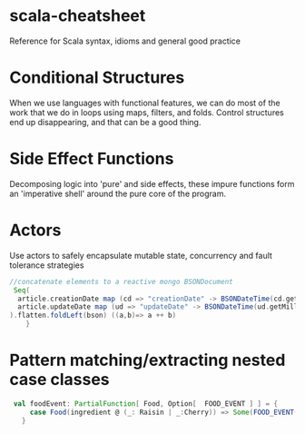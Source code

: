 scala-cheatsheet
================

Reference for Scala syntax, idioms and general good practice

Conditional Structures
======================

When we use languages with functional features, we can do most of the work that we do in loops using maps, filters, and folds. 
Control structures end up disappearing, and that can be a good thing.

Side Effect Functions
=======================
Decomposing logic into 'pure' and side effects, these impure functions form an 'imperative shell' around the pure core of the program.

Actors
=====================
Use actors to safely encapsulate mutable state, concurrency and fault tolerance strategies


```scala
//concatenate elements to a reactive mongo BSONDocument
 Seq(
  article.creationDate map (cd => "creationDate" -> BSONDateTime(cd.getMillis)),
  article.updateDate map (ud => "updateDate" -> BSONDateTime(ud.getMillis))
).flatten.foldLeft(bson) ((a,b)=> a ++ b)
    }
```

Pattern matching/extracting nested case classes
===============================================
```scala
 val foodEvent: PartialFunction[ Food, Option[  FOOD_EVENT ] ] = {
     case Food(ingredient @ (_: Raisin | _:Cherry)) => Some(FOOD_EVENT(ingredient))
   }
 ```